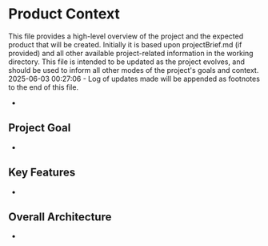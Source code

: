# Product Context

This file provides a high-level overview of the project and the expected product that will be created. Initially it is based upon projectBrief.md (if provided) and all other available project-related information in the working directory. This file is intended to be updated as the project evolves, and should be used to inform all other modes of the project's goals and context.
2025-06-03 00:27:06 - Log of updates made will be appended as footnotes to the end of this file.

*

## Project Goal

*   

## Key Features

*   

## Overall Architecture

*